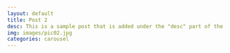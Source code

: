 ```yaml
---
layout: default
title: Post 2
desc: This is a sample post that is added under the "desc" part of the YAML.
img: images/pic02.jpg
categories: carousel
---
```

